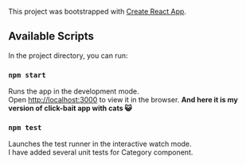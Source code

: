 This project was bootstrapped with [Create React App](https://github.com/facebook/create-react-app).

## Available Scripts

In the project directory, you can run:

### `npm start`

Runs the app in the development mode.<br />
Open [http://localhost:3000](http://localhost:3000) to view it in the browser.
**And here it is my version of click-bait app with cats :smiley_cat:**

### `npm test`

Launches the test runner in the interactive watch mode.<br />
I have added several unit tests for Category component.

